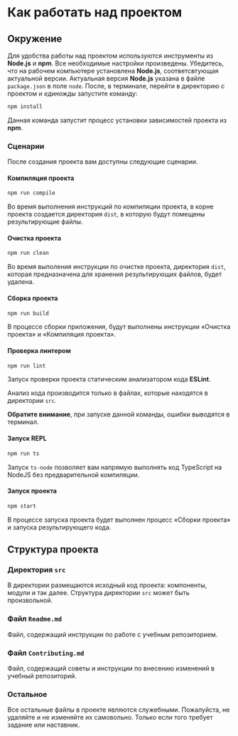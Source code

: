 # Как работать над проектом

## Окружение

Для удобства работы над проектом используются инструменты из **Node.js** и **npm**. Все необходимые настройки произведены. Убедитесь, что на рабочем компьютере установлена **Node.js**, соответсвтующая актуальной версии. Актуальная версия **Node.js** указана в файле `package.json` в поле `node`. После, в терминале, перейти в директорию с проектом и _единожды_ запустите команду:

```bash
npm install
```

Данная команда запустит процесс установки зависимостей проекта из **npm**.

### Сценарии

После создания проекта вам доступны следующие сценарии.

#### Компиляция проекта

```bash
npm run compile
```

Во время выполнения инструкций по компиляции проекта, в корне проекта создается директория `dist`, в которую будут помещены результирующие файлы.

#### Очистка проекта

```bash
npm run clean
```

Во время выполения инструкции по очистке проекта, директория `dist`, которая предназначена для хранения результирующих файлов, будет удалена.

#### Сборка проекта

```bash
npm run build
```

В процессе сборки приложения, будут выполнены инструкции «Очистка проекта» и «Компиляция проекта». 

#### Проверка линтером

```bash
npm run lint
```

Запуск проверки проекта статическим анализатором кода **ESLint**.

Анализ кода производится только в файлах, которые находятся в директории `src`.

**Обратите внимание**, при запуске данной команды, ошибки выводятся в терминал.

#### Запуск REPL

```bash
npm run ts
```

Запуск `ts-node` позволяет вам напрямую выполнять код TypeScript на NodeJS без предварительной компиляции. 

#### Запуск проекта

```bash
npm start
```

В процессе запуска проекта будет выполнен процесс «Сборки проекта» и запуска результирующего кода.

## Структура проекта

### Директория `src`

В директории размещаются исходный код проекта: компоненты, модули и так далее. Структура директории `src` может быть произвольной.

### Файл `Readme.md`

Файл, содержащий инструкции по работе с учебным репозиторием.

### Файл `Contributing.md`

Файл, содержащий советы и инструкции по внесению изменений в учебный репозиторий.

### Остальное

Все остальные файлы в проекте являются служебными. Пожалуйста, не удаляйте и не изменяйте их самовольно. Только если того требует задание или наставник.
